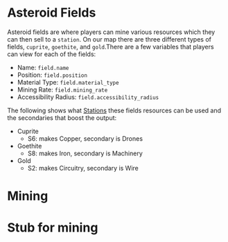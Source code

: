 # Asteroid Fields

Asteroid fields are where players can mine various resources which they can then sell to a ```station```. On our map there are three different types of fields, ```cuprite```, ```goethite```, and ```gold```.There are a few variables that players can view for each of the fields:
* Name: ```field.name```
* Position: ```field.position```
* Material Type: ```field.material_type```
* Mining Rate: ```field.mining_rate```
* Accessibility Radius: ```field.accessibility_radius```

The following shows what [Stations](stations.md) these fields resources can be used and the secondaries that boost the output:
* Cuprite
    * S6: makes Copper, secondary is Drones
* Goethite
    * S8: makes Iron,  secondary is Machinery
* Gold
    * S2: makes Circuitry, secondary is Wire
 
# Mining

# Stub for mining










